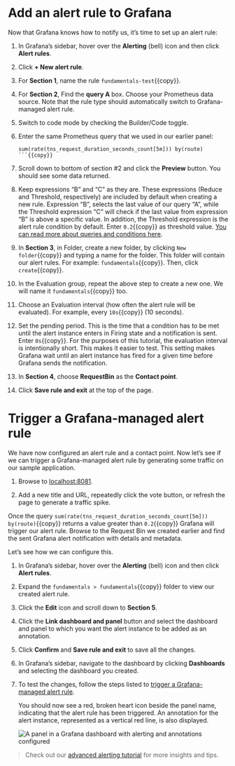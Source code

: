 # Add an alert rule to Grafana

Now that Grafana knows how to notify us, it’s time to set up an alert rule:

1. In Grafana’s sidebar, hover over the **Alerting** (bell) icon and then click **Alert rules**.

1. Click **+ New alert rule**.

1. For **Section 1**, name the rule `fundamentals-test`{{copy}}.

1. For **Section 2**, Find the **query A** box. Choose your Prometheus data source. Note that the rule type should automatically switch to Grafana-managed alert rule.

1. Switch to code mode by checking the Builder/Code toggle.

1. Enter the same Prometheus query that we used in our earlier panel:

   ```
   sum(rate(tns_request_duration_seconds_count[5m])) by(route)
   ```{{copy}}

1. Scroll down to bottom of section #2 and click the **Preview** button. You should see some data returned.

1. Keep expressions “B” and “C” as they are. These expressions (Reduce and Threshold, respectively) are included by default when creating a new rule. Expression “B”, selects the last value of our query “A”, while the Threshold expression “C” will check if the last value from expression “B” is above a specific value. In addition, the Threshold expression is the alert rule condition by default. Enter `0.2`{{copy}} as threshold value. [You can read more about queries and conditions here](https://grafana.com/docs/grafana/latest/alerting/fundamentals/alert-rules/queries-conditions/#expression-queries).

1. In **Section 3**, in Folder, create a new folder, by clicking `New folder`{{copy}} and typing a name for the folder. This folder will contain our alert rules. For example: `fundamentals`{{copy}}. Then, click `create`{{copy}}.

1. In the Evaluation group, repeat the above step to create a new one. We will name it `fundamentals`{{copy}} too.

1. Choose an Evaluation interval (how often the alert rule will be evaluated). For example, every `10s`{{copy}} (10 seconds).

1. Set the pending period. This is the time that a condition has to be met until the alert instance enters in Firing state and a notification is sent. Enter `0s`{{copy}}. For the purposes of this tutorial, the evaluation interval is intentionally short. This makes it easier to test. This setting makes Grafana wait until an alert instance has fired for a given time before Grafana sends the notification.

1. In **Section 4**, choose **RequestBin** as the **Contact point**.

1. Click **Save rule and exit** at the top of the page.

# Trigger a Grafana-managed alert rule

We have now configured an alert rule and a contact point. Now let’s see if we can trigger a Grafana-managed alert rule by generating some traffic on our sample application.

1. Browse to [localhost:8081]({{TRAFFIC_HOST1_8081}}).

1. Add a new title and URL, repeatedly click the vote button, or refresh the page to generate a traffic spike.

Once the query `sum(rate(tns_request_duration_seconds_count[5m])) by(route)`{{copy}} returns a value greater than `0.2`{{copy}} Grafana will trigger our alert rule. Browse to the Request Bin we created earlier and find the sent Grafana alert notification with details and metadata.

Let’s see how we can configure this.

1. In Grafana’s sidebar, hover over the **Alerting** (bell) icon and then click **Alert rules**.

1. Expand the `fundamentals > fundamentals`{{copy}} folder to view our created alert rule.

1. Click the **Edit** icon and scroll down to **Section 5**.

1. Click the **Link dashboard and panel** button and select the dashboard and panel to which you want the alert instance to be added as an annotation.

1. Click **Confirm** and **Save rule and exit** to save all the changes.

1. In Grafana’s sidebar, navigate to the dashboard by clicking **Dashboards** and selecting the dashboard you created.

1. To test the changes, follow the steps listed to [trigger a Grafana-managed alert rule](https://grafana.com#trigger-a-grafana-managed-alert).

   You should now see a red, broken heart icon beside the panel name, indicating that the alert rule has been triggered. An annotation for the alert instance, represented as a vertical red line, is also displayed.

   ![A panel in a Grafana dashboard with alerting and annotations configured](https://grafana.com/media/tutorials/grafana-alert-on-dashboard.png)

> Check out our [advanced alerting tutorial](http://grafana.com/tutorials/alerting-get-started-pt2/) for more insights and tips.
